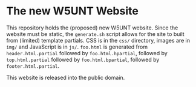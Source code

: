 The new W5UNT Website
=====================

This repository holds the (proposed) new W5UNT website.
Since the website must be static, the `generate.sh` script allows for the site to built from (limited) template partials.
CSS is in the `css/` directory, images are in `img/` and JavaScript is in `js/`.
`foo.html` is generated from `header.html.partial` followed by `foo.html.hpartial`, followed by `top.html.partial` followed by `foo.html.bpartial`, followed by `footer.html.partial`.

This website is released into the public domain.
